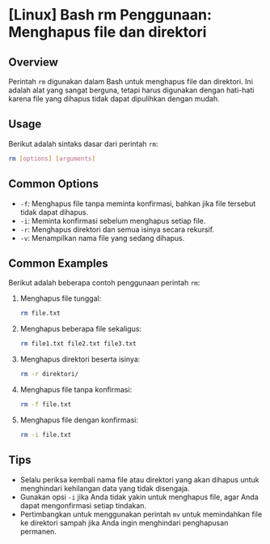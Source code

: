 # [Linux] Bash rm Penggunaan: Menghapus file dan direktori

## Overview
Perintah `rm` digunakan dalam Bash untuk menghapus file dan direktori. Ini adalah alat yang sangat berguna, tetapi harus digunakan dengan hati-hati karena file yang dihapus tidak dapat dipulihkan dengan mudah.

## Usage
Berikut adalah sintaks dasar dari perintah `rm`:

```bash
rm [options] [arguments]
```

## Common Options
- `-f`: Menghapus file tanpa meminta konfirmasi, bahkan jika file tersebut tidak dapat dihapus.
- `-i`: Meminta konfirmasi sebelum menghapus setiap file.
- `-r`: Menghapus direktori dan semua isinya secara rekursif.
- `-v`: Menampilkan nama file yang sedang dihapus.

## Common Examples
Berikut adalah beberapa contoh penggunaan perintah `rm`:

1. Menghapus file tunggal:
    ```bash
    rm file.txt
    ```

2. Menghapus beberapa file sekaligus:
    ```bash
    rm file1.txt file2.txt file3.txt
    ```

3. Menghapus direktori beserta isinya:
    ```bash
    rm -r direktori/
    ```

4. Menghapus file tanpa konfirmasi:
    ```bash
    rm -f file.txt
    ```

5. Menghapus file dengan konfirmasi:
    ```bash
    rm -i file.txt
    ```

## Tips
- Selalu periksa kembali nama file atau direktori yang akan dihapus untuk menghindari kehilangan data yang tidak disengaja.
- Gunakan opsi `-i` jika Anda tidak yakin untuk menghapus file, agar Anda dapat mengonfirmasi setiap tindakan.
- Pertimbangkan untuk menggunakan perintah `mv` untuk memindahkan file ke direktori sampah jika Anda ingin menghindari penghapusan permanen.